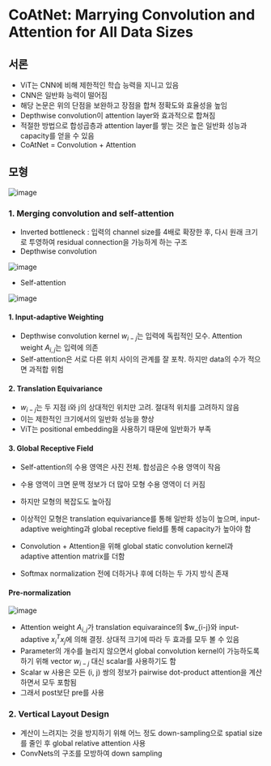 # CoAtNet: Marrying Convolution and Attention for All Data Sizes

## 서론
- ViT는 CNN에 비해 제한적인 학습 능력을 지니고 있음
- CNN은 일반화 능력이 떨어짐
- 해당 논문은 위의 단점을 보완하고 장점을 합쳐 정확도와 효율성을 높임
- Depthwise convolution이 attention layer와 효과적으로 합쳐짐
- 적절한 방법으로 합성곱층과 attention layer를 쌓는 것은 높은 일반화 성능과 capacity를 얻을 수 있음
- CoAtNet = Convolution + Attention

## 모형

![image](https://github.com/user-attachments/assets/3f706027-dd36-4a65-bb2b-b7c111d2d7ff)

### 1. Merging convolution and self-attention
- Inverted bottleneck : 입력의 channel size를 4배로 확장한 후, 다시 원래 크기로 투영하여 residual connection을 가능하게 하는 구조
- Depthwise convolution

![image](https://github.com/user-attachments/assets/ec0cbc51-c467-45eb-9c4d-d10278bd9af4)

- Self-attention

![image](https://github.com/user-attachments/assets/20845031-d3ee-41ae-b85c-a294e56f305f)



#### 1. Input-adaptive Weighting
- Depthwise convolution kernel $w_{i-j}$는 입력에 독립적인 모수. Attention weight $A_{i,j}$는 입력에 의존
- Self-attention은 서로 다른 위치 사이의 관계를 잘 포착. 하지만 data의 수가 적으면 과적합 위험

#### 2. Translation Equivariance
- $w_{i-j}$는 두 지점 i와 j의 상대적인 위치만 고려. 절대적 위치를 고려하지 않음
- 이는 제한적인 크기에서의 일반화 성능을 향상
- ViT는 positional embedding을 사용하기 때문에 일반화가 부족

#### 3. Global Receptive Field
- Self-attention의 수용 영역은 사진 전체. 합성곱은 수용 영역이 작음
- 수용 영역이 크면 문맥 정보가 더 많아 모형 수용 영역이 더 커짐
- 하지만 모형의 복잡도도 높아짐

- 이상적인 모형은 translation equivariance를 통해 일반화 성능이 높으며, input-adaptive weighting과 global receptive field를 통해 capacity가 높아야 함
- Convolution + Attention을 위해 global static convolution kernel과 adaptive attention matrix를 더함
- Softmax normalization 전에 더하거나 후에 더하는 두 가지 방식 존재

#### Pre-normalization

![image](https://github.com/user-attachments/assets/18e1b00c-9de3-4465-a4ad-3cf4dea47453)

- Attention weight $A_{i,j}$가 translation equivaraince의 $w_{i-j}와 input-adaptive $x^T_ix_j$에 의해 결정. 상대적 크기에 따라 두 효과를 모두 볼 수 있음
- Parameter의 개수를 늘리지 않으면서 global convolution kernel이 가능하도록 하기 위해 vector $w_{i-j}$ 대신 scalar를 사용하기도 함
- Scalar w 사용은 모든 (i, j) 쌍의 정보가 pairwise dot-product attention을 계산하면서 모두 포함됨
- 그래서 post보단 pre를 사용

### 2. Vertical Layout Design
- 계산이 느려지는 것을 방지하기 위해 어느 정도 down-sampling으로 spatial size를 줄인 후 global relative attention 사용
- ConvNets의 구조를 모방하여 down sampling

